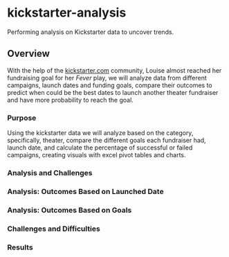 # kickstarter-analysis
Performing analysis on Kickstarter data to uncover trends.
## Overview
With the help of the [kickstarter.com](https://www.kickstarter.com/) community, Louise almost reached her fundraising goal for her *Fever* play, we will analyze data from 
different campaigns, launch dates and funding goals, compare their outcomes to predict when could be the best dates to launch another theater fundraiser and have more probability 
to reach the goal. 

### Purpose
Using the kickstarter data we will analyze based on the category, specifically, theater, compare the different goals each fundraiser had, launch date, and calculate the percentage 
of successful or failed campaigns, creating visuals with excel pivot tables and charts.  

### Analysis and Challenges 

### Analysis: Outcomes Based on Launched Date

### Analysis: Outcomes Based on Goals

### Challenges and Difficulties 

### Results 
